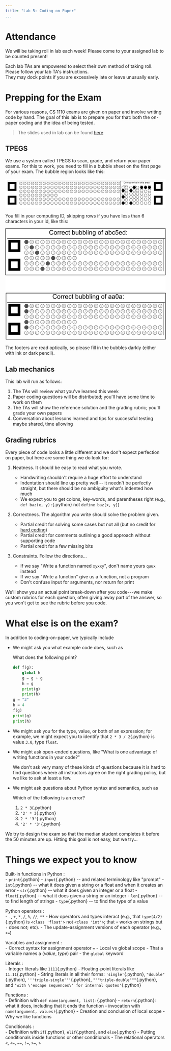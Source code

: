 ```yaml
---
title: "Lab 5: Coding on Paper"
...
```


# Attendance

We will be taking roll in lab each week! Please come to your assigned lab to be counted present!

Each lab TAs are empowered to select their own method of taking roll.
Please follow your lab TA's instructions.  
They may dock points if you  are excessively late or leave unusually early.

# Prepping for the Exam

For various reasons, CS 1110 exams are given on paper and involve writing code by hand.
The goal of this lab is to prepare you for that: both the on-paper coding and the idea of being tested.

> The slides used in lab can be found [here](https://docs.google.com/a/virginia.edu/presentation/d/1e0Uc4ffu3tmSY_6uEqOkfqpunXYwVd61XWIoUGIne_w)

## TPEGS

We use a system called TPEGS to scan, grade, and return your paper exams.
For this to work, you need to fill in a bubble sheet on the first page of your exam.
The bubble region looks like this:

![Blank TPEGS footer](files/tpegs.png)

You fill in your computing ID, skipping rows if you have less than 6 characters in your id, like this:

![Example filled-in TPEGS footers](files/tpegs-examples.png)

The footers are read optically, so please fill in the bubbles darkly (either with ink or dark pencil).

## Lab mechanics

This lab will run as follows:

1.  The TAs will review what you've learned this week
1.  Paper coding questions will be distributed; you'll have some time to work on them
1.  The TAs will show the reference solution and the grading rubric; you'll grade your own papers
1.  Conversation about lessons learned and tips for successful testing maybe shared, time allowing

## Grading rubrics

Every piece of code looks a little different and we don't expect perfection on paper, but here are some thing we do look for:

1.  Neatness.  It should be easy to read what you wrote.

    -   Handwriting shouldn't require a huge effort to understand
    -   Indentation should line up pretty well -- it needn't be perfectly straight, but there should be no ambiguity what's indented how much
    -   We expect you to get colons, key-words, and parentheses right (e.g., `def baz(x, y):`{.python} not `define baz[x, y]`)

2.  Correctness.  The algorithm you write should solve the problem given.

    -   Partial credit for solving some cases but not all (but no credit for [hard coding](faq.html#what-is-hard-coding))
    -   Partial credit for comments outlining a good approach without supporting code
    -   Partial credit for a few missing bits

3.  Constraints.  Follow the directions...

    -   If we say "Write a function named `xyxxy`", don't name yours `quux` instead
    -   If we say "Write a function" give us a function, not a program
    -   Don't confuse input for arguments, nor return for print

We'll show you an actual point break-down after you code---we make custom rubrics for each question, often giving away part of the answer, so you won't get to see the rubric before you code.

# What else is on the exam?

In addition to coding-on-paper, we typically include

-   We might ask you what example code does, such as

    What does the following print?

    ````python
    def f(g):
        global h
        g = g + g
        h = g
        print(g)
        print(h)
    g = "3"
    h = 4
    f(g)
    print(g)
    print(h)
    ````
    
-   We might ask you for the type, value, or both of an expression; for example, we might expect you to identify that `2 * 3 / 2`{.python} is value `3.0`, type `float`.

-   We might ask open-ended questions, like "What is one advantage of writing functions in your code?"
    
    We don't ask very many of these kinds of questions because it is hard to find questions where all instructors agree on the right grading policy, but we like to ask at least a few.

-   We might ask questions about Python syntax and semantics, such as

    Which of the following is an error?
    
    1.  `2 * 3`{.python}
    1.  `'2' * 3`{.python}
    1.  `2 * '3'`{.python}
    1.  `'2' * '3'`{.python}

We try to design the exam so that the median student completes it before the 50 minutes are up.
Hitting this goal is not easy, but we try...

# Things we expect you to know

Built-in functions in Python
:   
    -   `print`{.python}
    -   `input`{.python} -- and related terminology like "prompt"
    -   `int`{.python} -- what it does given a string or a float and when it creates an error
    -   `str`{.python} -- what it does given an integer or a float
    -   `float`{.python} -- what it does given a string or an integer
    -   `len`{.python} -- to find length of strings
    -   `type`{.python} -- to find the type of a value

Python operators
:   
    -   `-`, `+`, `*`, `/`, `%`, `//`, `**`
    -   How operators and types interact (e.g., that `type(4/2)`{.python} is `<class 'float'>` not `<class 'int'>`; that `+` works on strings but `-` does not; etc).
    -   The update-assignment versions of each operator (e.g., `+=`)

Variables and assignment
:   
    -   Correct syntax for assignment operator `=`
    -   Local vs global scope
    -   That a variable names a (_value_, _type_) pair
    -   the `global` keyword
    
Literals
:   
    -   Integer literals like `1111`{.python}
    -   Floating-point literals like `11.11`{.python}
    -   String literals in all their forms: `'single'`{.python}, `"double"`{.python}, `'''triple-single'''`{.python}, `"""triple-double"""`{.python}, and `'with \'escape sequences\' for internal quotes'`{.python}

Functions
:   
    -   Definition with `def name(argument, list):`{.python}
    -   `return`{.python}: what it does, including that it ends the function
    -   invocation with `name(argument, values)`{.python}
    -   Creation and conclusion of local scope
    -   Why we like functions

Conditionals
:   
    -   Definition with `if`{.python}, `elif`{.python}, and `else`{.python}
    -   Putting conditionals inside functions or other conditionals
    -   The relational operators `<`, `<=`, `==`, `!=`, `>=`, `>`
